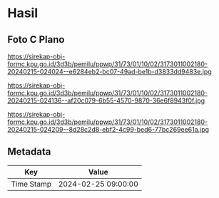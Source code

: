 # Hasil

## Foto C Plano

https://sirekap-obj-formc.kpu.go.id/3d3b/pemilu/ppwp/31/73/01/10/02/3173011002180-20240215-024024--e6284eb2-bc07-49ad-be1b-d3833dd9483e.jpg

https://sirekap-obj-formc.kpu.go.id/3d3b/pemilu/ppwp/31/73/01/10/02/3173011002180-20240215-024136--af20c079-6b55-4570-9870-36e6f8943f0f.jpg

https://sirekap-obj-formc.kpu.go.id/3d3b/pemilu/ppwp/31/73/01/10/02/3173011002180-20240215-024209--8d28c2d8-ebf2-4c99-bed6-77bc269ee61a.jpg


## Metadata

| Key        | Value               |
| ---------- | ------------------- |
| Time Stamp | 2024-02-25 09:00:00 |



